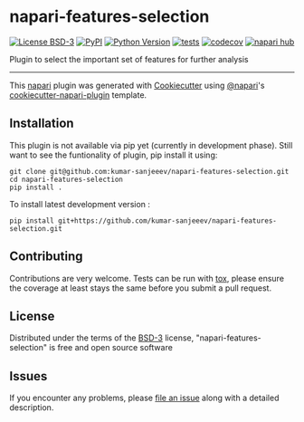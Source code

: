 # napari-features-selection

[![License BSD-3](https://img.shields.io/pypi/l/napari-features-selection.svg?color=green)](https://github.com/kumar-sanjeeev/napari-features-selection/raw/main/LICENSE)
[![PyPI](https://img.shields.io/pypi/v/napari-features-selection.svg?color=green)](https://pypi.org/project/napari-features-selection)
[![Python Version](https://img.shields.io/pypi/pyversions/napari-features-selection.svg?color=green)](https://python.org)
[![tests](https://github.com/kumar-sanjeeev/napari-features-selection/workflows/tests/badge.svg)](https://github.com/kumar-sanjeeev/napari-features-selection/actions)
[![codecov](https://codecov.io/gh/kumar-sanjeeev/napari-features-selection/branch/main/graph/badge.svg)](https://codecov.io/gh/kumar-sanjeeev/napari-features-selection)
[![napari hub](https://img.shields.io/endpoint?url=https://api.napari-hub.org/shields/napari-features-selection)](https://napari-hub.org/plugins/napari-features-selection)

Plugin to select the important set of features for further analysis

----------------------------------

This [napari] plugin was generated with [Cookiecutter] using [@napari]'s [cookiecutter-napari-plugin] template.

<!--
Don't miss the full getting started guide to set up your new package:
https://github.com/napari/cookiecutter-napari-plugin#getting-started

and review the napari docs for plugin developers:
https://napari.org/stable/plugins/index.html
-->

## Installation

This plugin is not available via pip yet (currently in development phase). Still want to see the funtionality of plugin, pip install it using:

    
    git clone git@github.com:kumar-sanjeeev/napari-features-selection.git
    cd napari-features-selection
    pip install .
    
    

To install latest development version :

    pip install git+https://github.com/kumar-sanjeeev/napari-features-selection.git


## Contributing

Contributions are very welcome. Tests can be run with [tox], please ensure
the coverage at least stays the same before you submit a pull request.

## License

Distributed under the terms of the [BSD-3] license,
"napari-features-selection" is free and open source software

## Issues

If you encounter any problems, please [file an issue] along with a detailed description.

[napari]: https://github.com/napari/napari
[Cookiecutter]: https://github.com/audreyr/cookiecutter
[@napari]: https://github.com/napari
[MIT]: http://opensource.org/licenses/MIT
[BSD-3]: http://opensource.org/licenses/BSD-3-Clause
[GNU GPL v3.0]: http://www.gnu.org/licenses/gpl-3.0.txt
[GNU LGPL v3.0]: http://www.gnu.org/licenses/lgpl-3.0.txt
[Apache Software License 2.0]: http://www.apache.org/licenses/LICENSE-2.0
[Mozilla Public License 2.0]: https://www.mozilla.org/media/MPL/2.0/index.txt
[cookiecutter-napari-plugin]: https://github.com/napari/cookiecutter-napari-plugin

[file an issue]: https://github.com/kumar-sanjeeev/napari-features-selection/issues

[napari]: https://github.com/napari/napari
[tox]: https://tox.readthedocs.io/en/latest/
[pip]: https://pypi.org/project/pip/
[PyPI]: https://pypi.org/
